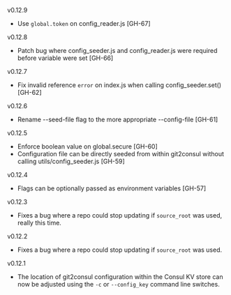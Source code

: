 v0.12.9

* Use `global.token` on config_reader.js [GH-67]

v0.12.8

* Patch bug where config_seeder.js and config_reader.js were required before variable were set [GH-66]

v0.12.7

* Fix invalid reference `error` on index.js when calling config_seeder.set() [GH-62]

v0.12.6

* Rename --seed-file flag to the more appropriate --config-file [GH-61]

v0.12.5

* Enforce boolean value on global.secure [GH-60]
* Configuration file can be directly seeded from within git2consul without calling utils/config_seeder.js [GH-59]

v0.12.4

* Flags can be optionally passed as environment variables [GH-57]

v0.12.3

* Fixes a bug where a repo could stop updating if `source_root` was used, really this time.

v0.12.2

* Fixes a bug where a repo could stop updating if `source_root` was used.

v0.12.1

* The location of git2consul configuration within the Consul KV store can now be adjusted using the `-c` or `--config_key` command line switches.
